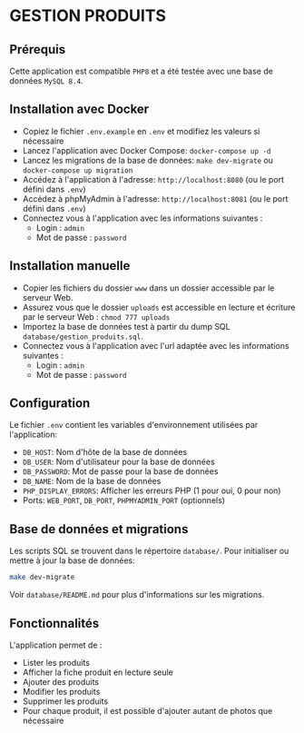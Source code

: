 # GESTION PRODUITS

## Prérequis
Cette application est compatible `PHP8` et a été testée avec une base de données `MySQL 8.4`.

## Installation avec Docker
- Copiez le fichier `.env.example` en `.env` et modifiez les valeurs si nécessaire
- Lancez l'application avec Docker Compose: `docker-compose up -d`
- Lancez les migrations de la base de données: `make dev-migrate` ou `docker-compose up migration`
- Accédez à l'application à l'adresse: `http://localhost:8080` (ou le port défini dans `.env`)
- Accédez à phpMyAdmin à l'adresse: `http://localhost:8081` (ou le port défini dans `.env`)
- Connectez vous à l'application avec les informations suivantes :
    - Login : `admin`
    - Mot de passe : `password`

## Installation manuelle
- Copier les fichiers du dossier `www` dans un dossier accessible par le serveur Web.
- Assurez vous que le dossier `uploads` est accessible en lecture et écriture par le serveur Web : `chmod 777 uploads`
- Importez la base de données test à partir du dump SQL `database/gestion_produits.sql`.
- Connectez vous à l'application avec l'url adaptée avec les informations suivantes :
    - Login : `admin`
    - Mot de passe : `password`

## Configuration
Le fichier `.env` contient les variables d'environnement utilisées par l'application:
- `DB_HOST`: Nom d'hôte de la base de données
- `DB_USER`: Nom d'utilisateur pour la base de données
- `DB_PASSWORD`: Mot de passe pour la base de données
- `DB_NAME`: Nom de la base de données
- `PHP_DISPLAY_ERRORS`: Afficher les erreurs PHP (1 pour oui, 0 pour non)
- Ports: `WEB_PORT`, `DB_PORT`, `PHPMYADMIN_PORT` (optionnels)

## Base de données et migrations
Les scripts SQL se trouvent dans le répertoire `database/`. Pour initialiser ou mettre à jour la base de données:

```bash
make dev-migrate
```

Voir `database/README.md` pour plus d'informations sur les migrations.

## Fonctionnalités
L'application permet de :
- Lister les produits
- Afficher la fiche produit en lecture seule
- Ajouter des produits
- Modifier les produits
- Supprimer les produits
- Pour chaque produit, il est possible d'ajouter autant de photos que nécessaire